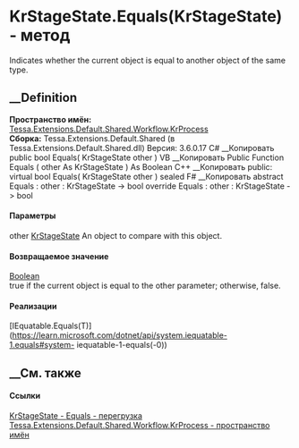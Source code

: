 # KrStageState.Equals(KrStageState) - метод
Indicates whether the current object is equal to another object of the same
type.
##  __Definition
 **Пространство имён:**
[Tessa.Extensions.Default.Shared.Workflow.KrProcess](N_Tessa_Extensions_Default_Shared_Workflow_KrProcess.htm)  
 **Сборка:** Tessa.Extensions.Default.Shared (в
Tessa.Extensions.Default.Shared.dll) Версия: 3.6.0.17
C# __Копировать
     public bool Equals(
    	KrStageState other
    )
VB __Копировать
     Public Function Equals ( 
    	other As KrStageState
    ) As Boolean
C++ __Копировать
     public:
    virtual bool Equals(
    	KrStageState other
    ) sealed
F# __Копировать
     abstract Equals : 
            other : KrStageState -> bool 
    override Equals : 
            other : KrStageState -> bool 
#### Параметры
other
[KrStageState](T_Tessa_Extensions_Default_Shared_Workflow_KrProcess_KrStageState.htm)
    An object to compare with this object.
#### Возвращаемое значение
[Boolean](https://learn.microsoft.com/dotnet/api/system.boolean)  
true if the current object is equal to the other parameter; otherwise, false.
#### Реализации
[IEquatable<T>.Equals(T)](https://learn.microsoft.com/dotnet/api/system.iequatable-1.equals#system-
iequatable-1-equals\(-0\))  
##  __См. также
#### Ссылки
[KrStageState -
](T_Tessa_Extensions_Default_Shared_Workflow_KrProcess_KrStageState.htm)
[Equals -
перегрузка](Overload_Tessa_Extensions_Default_Shared_Workflow_KrProcess_KrStageState_Equals.htm)
[Tessa.Extensions.Default.Shared.Workflow.KrProcess - пространство
имён](N_Tessa_Extensions_Default_Shared_Workflow_KrProcess.htm)
